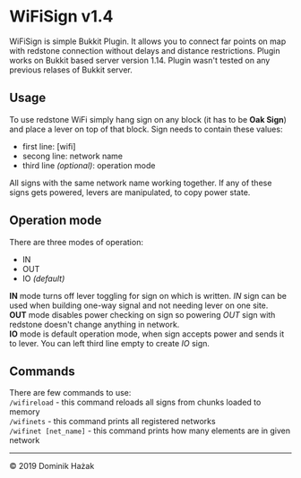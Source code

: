 # WiFiSign v1.4

WiFiSign is simple Bukkit Plugin. It allows you to connect far points on map with redstone connection without delays and distance restrictions. Plugin works on Bukkit based server version 1.14. Plugin wasn't tested on any previous relases of Bukkit server.

## Usage

To use redstone WiFi simply hang sign on any block (it has to be __Oak Sign__) and place a lever on top of that block. Sign needs to contain these values:
- first line: [wifi]
- secong line: network name
- third line _(optional)_: operation mode 

All signs with the same network name working together. If any of these signs gets powered, levers are manipulated, to copy power state.

## Operation mode

There are three modes of operation:
- IN
- OUT
- IO _(default)_

__IN__ mode turns off lever toggling for sign on which is written. _IN_ sign can be used when building one-way signal and not needing lever on one site.  
__OUT__ mode disables power checking on sign so powering _OUT_ sign with redstone doesn't change anything in network.  
__IO__ mode is default operation mode, when sign accepts power and sends it to lever. You can left third line empty to create _IO_ sign.

## Commands

There are few commands to use:  
`/wifireload` - this command reloads all signs from chunks loaded to memory  
`/wifinets` - this command prints all registered networks  
`/wifinet [net_name]` - this command prints how many elements are in given network  

---
© 2019 Dominik Hażak
